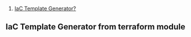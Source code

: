 1. <a href="#templatecreator">IaC Template Generator?</a>


<a name="templatecreator" />

## IaC Template Generator from terraform module

